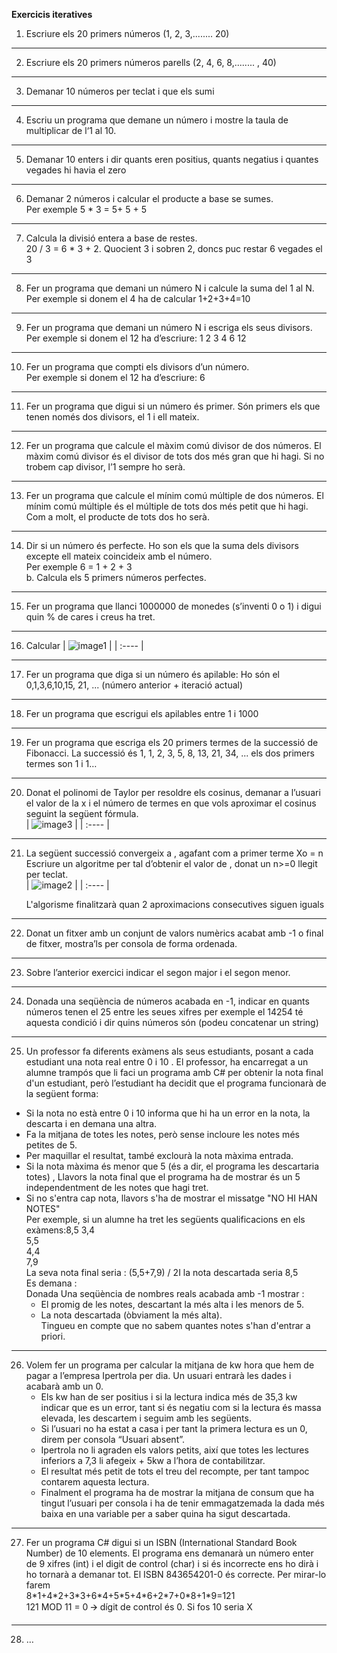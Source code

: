 **Exercicis iteratives**

1. Escriure els 20 primers números (1, 2, 3,........ 20\)
---     
2. Escriure els 20 primers números parells (2, 4, 6, 8,........ , 40\)  
---
3. Demanar 10 números per teclat i que els sumi
---
4. Escriu un programa que demane un número i mostre la taula de multiplicar de l‘1 al 10\.  
---
5. Demanar 10 enters i dir quants eren positius, quants negatius i quantes vegades hi havia el zero  
---
6. Demanar 2 números i calcular el producte a base se sumes.   
    Per exemple 5 \* 3 \= 5+ 5 \+ 5
---
7. Calcula la divisió entera a base de restes.   
    20 / 3 \= 6 \* 3 \+ 2\. Quocient 3 i sobren 2, doncs puc restar 6 vegades el 3
---
8. Fer un programa que demani un número N i calcule la suma del 1 al N.   
    Per exemple si donem el 4 ha de calcular 1+2+3+4=10
---
9. Fer un programa que demani un número N i escriga els seus divisors.   
    Per exemple si donem el 12 ha d’escriure: 1 2 3 4 6 12
---
10. Fer un programa que compti els divisors d’un número.   
    Per exemple si donem el 12 ha d’escriure: 6
---
11. Fer un programa que digui si un número és primer. Són primers els que tenen només dos divisors, el 1 i ell mateix.  
---
12. Fer un programa que calcule el màxim comú divisor de dos números. El màxim comú divisor és el divisor de tots dos més gran que hi hagi. Si no trobem cap divisor, l’1 sempre ho serà.  
---
13. Fer un programa que calcule el mínim comú múltiple de dos números. El mínim comú múltiple és el múltiple de tots dos més petit que hi hagi. Com a molt, el producte de tots dos ho serà.  
---
14. Dir si un número és perfecte. Ho son els que la suma dels divisors excepte ell mateix coincideix amb el número.   
    Per exemple 6 \= 1 \+ 2 \+ 3  
    b. Calcula els 5 primers números perfectes.
---
15. Fer un programa que llanci 1000000 de monedes (s’inventi 0 o 1\) i digui quin % de cares i creus ha tret.  
---
16. Calcular
    | ![image1](https://github.com/user-attachments/assets/29e3b2fa-9252-4ad9-a230-81131b87e962) |
    | :---- |    
---
17. Fer un programa que diga si un número és apilable: 
    Ho són el 0,1,3,6,10,15, 21, ...  (número anterior \+ iteració actual)
---
18. Fer un programa que escrigui els apilables entre 1 i 1000  
---
19. Fer un programa que escriga els 20 primers termes de la successió de Fibonacci. 
    La successió és 1, 1, 2, 3, 5, 8, 13, 21, 34, ...  els dos primers termes son 1 i 1…
---
20. Donat el polinomi de Taylor per resoldre els cosinus, demanar a l’usuari el valor de la x i el número de termes en que vols aproximar el cosinus seguint la següent fórmula.  
    | ![image3](https://github.com/user-attachments/assets/bf00e17f-41b0-4935-a4cf-8c3ca64d8528) |
    | :---- |
---
21. La següent successió convergeix a , agafant com a primer terme Xo \= n Escriure un algoritme per tal d’obtenir el valor de , donat un n\>=0 llegit per teclat.  
    | ![image2](https://github.com/user-attachments/assets/d4bc1d0a-6efe-4993-8b46-cc346d6a20d0) |
    | :---- |

    L'algorisme finalitzarà quan 2 aproximacions consecutives siguen iguals
---
22. Donat un fitxer amb un conjunt de valors numèrics acabat amb \-1 o final de fitxer, mostra’ls per consola de forma ordenada.   
---
23. Sobre l’anterior exercici indicar el segon major i el segon menor.  
---
24. Donada una seqüència de números acabada en \-1, indicar en quants números tenen el 25 entre les seues xifres per exemple el 14254 té aquesta condició i dir quins números són (podeu concatenar un string)  
---
25. Un professor fa diferents exàmens als seus estudiants, posant a cada estudiant una nota real entre 0 i 10 . El professor, ha encarregat a un alumne trampós que li faci un programa amb C\# per obtenir la nota final d'un estudiant, però l’estudiant ha decidit que el programa funcionarà de la següent forma:  

- Si la nota no està entre 0 i 10 informa que hi ha un error en la nota, la descarta i en demana una altra.
- Fa la mitjana de totes les notes, però sense incloure les notes més petites de 5\.
- Per maquillar el resultat, també exclourà la nota màxima entrada.
- Si la nota màxima és menor que 5 (és a dir, el programa les descartaria totes) , Llavors la nota final que el programa ha de mostrar és un 5 independentment de les notes que hagi tret.
- Si no s'entra cap nota, llavors s'ha de mostrar el missatge "NO HI HAN NOTES"  
    Per exemple, si un alumne ha tret les següents qualificacions en els exàmens:8,5 3,4  
    5,5  
    4,4  
    7,9  
    La seva nota final seria : (5,5+7,9) / 2I la nota descartada seria 8,5  
    Es demana :  
    Donada Una seqüència de nombres reals acabada amb \-1 mostrar :
  - El promig de les notes, descartant la més alta i les menors de 5\.
  - La nota descartada (òbviament la més alta).  
    Tingueu en compte que no sabem quantes notes s'han d'entrar a priori.
---
26. Volem fer un programa per calcular la mitjana de kw hora que hem de pagar a l’empresa Ipertrola per dia.
    Un usuari entrarà les dades i acabarà amb un 0\.  
    - Els kw han de ser positius i si la lectura indica més de 35,3 kw indicar que es un error, tant si és negatiu com si la lectura és massa elevada, les descartem i seguim amb les següents.  
    - Si l’usuari no ha estat a casa i per tant la primera lectura es un 0, direm per consola “Usuari absent”.  
    - Ipertrola no li agraden els valors petits, així que totes les lectures inferiors a 7,3 li afegeix \+ 5kw a l’hora de contabilitzar.  
    - El resultat més petit de tots el treu del recompte, per tant tampoc contarem aquesta lectura.  
    - Finalment el programa ha de mostrar la mitjana de consum que ha tingut l’usuari per consola i ha de tenir emmagatzemada la dada més baixa en una variable per a saber quina ha sigut descartada.
---
27. Fer un programa C\# digui si un ISBN (International Standard Book Number) de 10 elements. El programa ens demanarà un número enter de 9 xifres (int) i el digit de control (char) i si és incorrecte ens ho dirà i ho tornarà a demanar tot.
    El ISBN 843654201-0 és correcte. Per mirar-lo farem  
    8\*1+4\*2+3\*3+6\*4+5\*5+4\*6+2\*7+0\*8+1\*9=121  
    121 MOD 11 \= 0 🡪 dígit de control és 0\. Si fos 10 seria X
---
28. …
